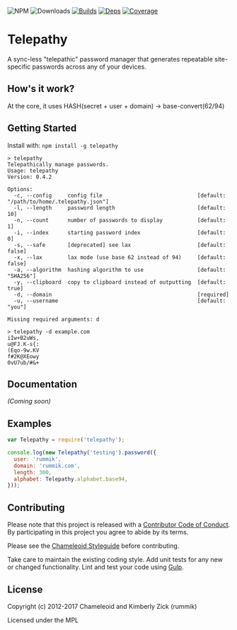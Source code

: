 ![NPM][]
![Downloads][]
[![Builds][]][travis]
[![Deps][]][gemnasium]
[![Coverage][]][coveralls]

Telepathy
=========
A sync-less "telepathic" password manager that generates repeatable
site-specific passwords across any of your devices.

[Builds]: http://img.shields.io/travis-ci/chameleoid/telepathy.svg "Build Status"
[travis]: https://travis-ci.org/chameleoid/telepathy
[Deps]: https://img.shields.io/gemnasium/chameleoid/telepathy.svg "Dependency Status"
[gemnasium]: https://gemnasium.com/chameleoid/telepathy
[Coverage]: https://coveralls.io/repos/github/chameleoid/telepathy/badge.svg?branch=master
[coveralls]: https://coveralls.io/github/chameleoid/telepathy?branch=master
[Downloads]: https://img.shields.io/npm/dt/telepathy.svg
[NPM]: https://img.shields.io/npm/v/telepathy.svg


## How's it work?
At the core, it uses HASH(secret + user + domain) -> base-convert(62/94)


## Getting Started
Install with: `npm install -g telepathy`

```
> telepathy
Telepathically manage passwords.
Usage: telepathy
Version: 0.4.2

Options:
  -c, --config     config file                              [default: "/path/to/home/.telepathy.json"]
  -l, --length     password length                          [default: 10]
  -n, --count      number of passwords to display           [default: 1]
  -i, --index      starting password index                  [default: 0]
  -s, --safe       [deprecated] see lax                     [default: false]
  -x, --lax        lax mode (use base 62 instead of 94)     [default: false]
  -a, --algorithm  hashing algorithm to use                 [default: "SHA256"]
  -y, --clipboard  copy to clipboard instead of outputting  [default: true]
  -d, --domain                                              [required]
  -u, --username                                            [default: "you"]

Missing required arguments: d

```

```
> telepathy -d example.com
iIw+B2uWs,
u@FJ.K-s{:
(Eqo-9w.KV
f#2K@XEowy
0vU7ub/#&+
```


## Documentation
_(Coming soon)_


## Examples
```javascript
var Telepathy = require('telepathy');

console.log(new Telepathy('testing').password({
  user: 'rummik',
  domain: 'rummik.com',
  length: 300,
  alphabet: Telepathy.alphabet.base94,
}));
```


## Contributing
Please note that this project is released with a
[Contributor Code of Conduct][]. By participating in this project you agree to
abide by its terms.

Please see the [Chameleoid Styleguide][] before contributing.

Take care to maintain the existing coding style.  Add unit tests for any new or
changed functionality.  Lint and test your code using [Gulp][].

[Contributor Code of Conduct]: http://www.chameleoid.com/conduct
[Chameleoid Styleguide]: https://github.com/chameleoid/style
[Gulp]: http://gulpjs.com/


## License
Copyright (c) 2012-2017 Chameleoid and Kimberly Zick (rummik)

Licensed under the MPL
